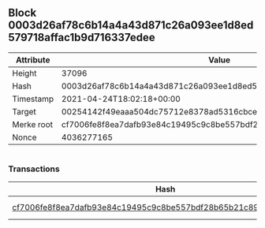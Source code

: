 ## Block 0003d26af78c6b14a4a43d871c26a093ee1d8ed579718affac1b9d716337edee

Attribute | Value
--- | ---
Height | 37096
Hash | 0003d26af78c6b14a4a43d871c26a093ee1d8ed579718affac1b9d716337edee
Timestamp | 2021-04-24T18:02:18+00:00
Target | 00254142f49eaaa504dc75712e8378ad5316cbcead634704b3734b6271167cc4
Merke root | cf7006fe8f8ea7dafb93e84c19495c9c8be557bdf28b65b21c898d3059523edd
Nonce | 4036277165

```

```

### Transactions

Hash | Amount
--- | ---
[cf7006fe8f8ea7dafb93e84c19495c9c8be557bdf28b65b21c898d3059523edd](cf7006fe8f8ea7dafb93e84c19495c9c8be557bdf28b65b21c898d3059523edd.md) | 10.00000000 SKEPTI 
